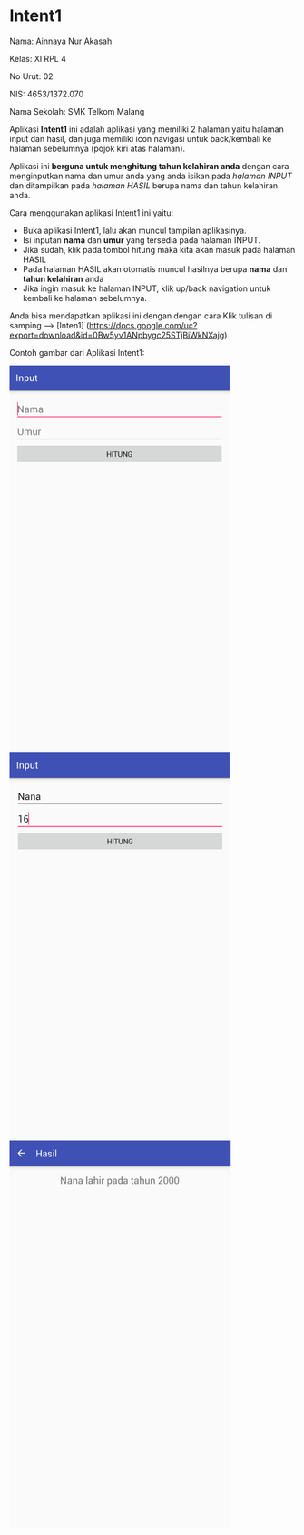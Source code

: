 # Intent1
Nama: Ainnaya Nur Akasah

Kelas: XI RPL 4

No Urut: 02

NIS: 4653/1372.070

Nama Sekolah: SMK Telkom Malang

Aplikasi **Intent1** ini adalah aplikasi yang memiliki 2 halaman yaitu halaman input dan hasil,
dan juga memiliki icon navigasi untuk back/kembali ke halaman sebelumnya (pojok kiri atas halaman).

Aplikasi ini **berguna untuk menghitung tahun kelahiran anda** dengan cara menginputkan nama dan umur anda yang anda isikan pada *halaman INPUT*
dan ditampilkan pada *halaman HASIL* berupa nama dan tahun kelahiran anda.

Cara menggunakan aplikasi Intent1 ini yaitu:
  - Buka aplikasi Intent1, lalu akan muncul tampilan aplikasinya.
  - Isi inputan **nama** dan **umur** yang tersedia pada halaman INPUT.
  - Jika sudah, klik pada tombol hitung maka kita akan masuk pada halaman HASIL
  - Pada halaman HASIL akan otomatis muncul hasilnya berupa **nama** dan **tahun kelahiran** anda
  - Jika ingin masuk ke halaman INPUT, klik up/back navigation untuk kembali ke halaman sebelumnya.
  
Anda bisa mendapatkan aplikasi ini dengan dengan cara Klik tulisan di samping --> [Inten1] (https://docs.google.com/uc?export=download&id=0Bw5yv1ANpbygc25STjBiWkNXajg)
  
Contoh gambar dari Aplikasi Intent1:

![Image of Intent1-1](https://github.com/Ainnaya/Intent1/blob/d8c423155e928ee104e1ec8706913bcddea2ca20/Intent1%20-%204.0.PNG)
![Image of Intent1-2](https://github.com/Ainnaya/Intent1/blob/d8c423155e928ee104e1ec8706913bcddea2ca20/Intent1%20-%204.1.PNG)
![Image of Intent1-3](https://github.com/Ainnaya/Intent1/blob/d8c423155e928ee104e1ec8706913bcddea2ca20/Intent1%20-%204.2.PNG)
